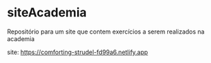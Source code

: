 # siteAcademia

Repositório para um site que contem exercícios a serem realizados na academia 

site: https://comforting-strudel-fd99a6.netlify.app
